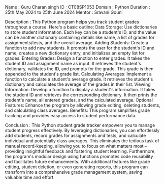 Name : Guru Charan singh 
ID : CT08SP1053 
Domain : Python 
Duration : 25th May 2024 to 25th June 2024 
Mentor : Sravani Gouni

Description : This Python program helps you track student grades throughout a course. Here's a basic outline:
Data Storage:
Use dictionaries to store student information. Each key can be a student's ID, and the value can be another dictionary containing details like name, a list of grades for assignments/tests, and the overall average.
Adding Students:
Create a function to add new students. It prompts the user for the student's ID and name, creates a new dictionary entry, and initializes an empty list for grades.
Entering Grades:
Design a function to enter grades. It takes the student ID and assignment name as input. It retrieves the student's dictionary, validates the ID, and prompts for the grade. This grade is then appended to the student's grade list.
Calculating Averages:
Implement a function to calculate a student's average grade. It retrieves the student's dictionary and calculates the average of the grades in their list.
Viewing Information:
Develop a function to display a student's information. It takes the student ID and retrieves the corresponding dictionary. It then prints the student's name, all entered grades, and the calculated average.
Optional Features:
Enhance the program by allowing grade editing, deleting students, and calculating class averages.
Benefits:
This program simplifies grade tracking and provides easy access to student performance data.

Conclusion : This Python student grade tracker empowers you to manage student progress effectively. By leveraging dictionaries, you can effortlessly add students, record grades for assignments and tests, and calculate individual and potentially class averages. This eliminates the tedious task of manual record-keeping, allowing you to focus on what matters most – providing insightful feedback and fostering student learning. Furthermore, the program's modular design using functions promotes code reusability and facilitates future enhancements. With additional features like grade editing, student deletion, or even generating reports, this program can transform into a comprehensive grade management system, saving valuable time and effort.
